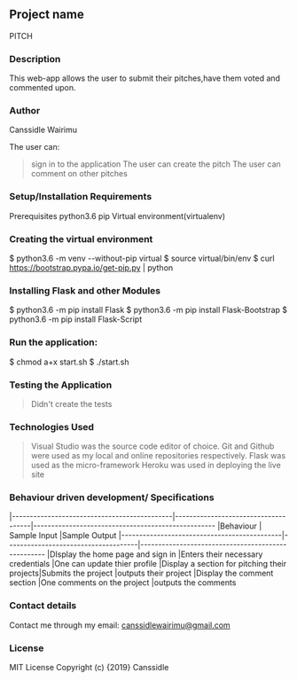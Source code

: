 ## Project name
PITCH

### Description
This web-app allows the user to submit their pitches,have them voted and commented upon.

### Author
Canssidle Wairimu

The user can:

> sign in to the application
> The user can create the pitch
> The user can comment on other pitches


### Setup/Installation Requirements
Prerequisites
python3.6
pip
Virtual environment(virtualenv)



### Creating the virtual environment

   $ python3.6 -m venv --without-pip virtual
   $ source virtual/bin/env
   $ curl https://bootstrap.pypa.io/get-pip.py | python

### Installing Flask and other Modules

   $ python3.6 -m pip install Flask
   $ python3.6 -m pip install Flask-Bootstrap
   $ python3.6 -m pip install Flask-Script


### Run the application:

   $ chmod a+x start.sh
   $ ./start.sh

### Testing the Application
> Didn't create the tests


### Technologies Used
>Visual Studio was the source code editor of choice.
>Git and Github were used as my local and online repositories respectively.
>Flask was used as the micro-framework
>Heroku was used in deploying the live site

### Behaviour driven development/ Specifications
|---------------------------------------------|-------------------------------------|---------------------------------------------------
|Behaviour                                    |  Sample Input                       |Sample Output
|---------------------------------------------|-------------------------------------|---------------------------------------------------
|DIsplay the home page and sign in            |Enters their necessary credentials   |One can update thier profile
|Display a section for pitching their projects|Submits the project                  |outputs their project
|Display the comment section                  |One comments on the project          |outputs the comments

### Contact details
Contact me through my email: canssidlewairimu@gmail.com
### License
MIT License Copyright (c) {2019} Canssidle 



